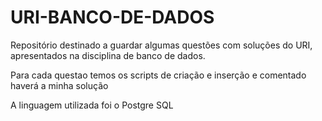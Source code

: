 # URI-BANCO-DE-DADOS
Repositório destinado a guardar algumas questões com soluções do URI, apresentados na disciplina de banco de dados.

Para cada questao temos os scripts de criação e inserção e comentado haverá a minha solução

A linguagem utilizada foi o Postgre SQL 
